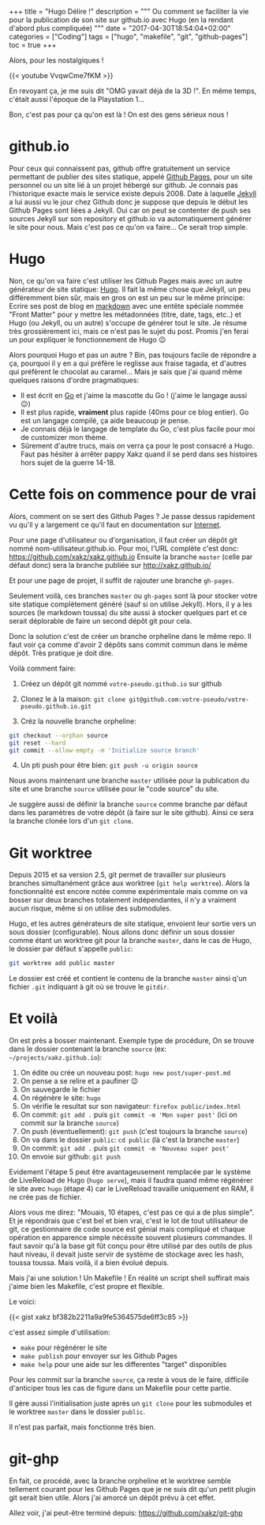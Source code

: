 +++
title = "Hugo Délire !"
description = """
Ou comment se faciliter la vie pour la publication de son site
sur github.io avec Hugo (en la rendant d'abord plus compliquée)
"""
date = "2017-04-30T18:54:04+02:00"
categories = ["Coding"]
tags = ["hugo", "makefile", "git", "github-pages"]
toc = true
+++
<!--more-->
Alors, pour les nostalgiques !

{{< youtube VvqwCme7fKM >}}

En revoyant ça, je me suis dit "OMG yavait déjà de la 3D !". En même temps,
c'était aussi l'époque de la Playstation 1...

Bon, c'est pas pour ça qu'on est là ! On est des gens sérieux nous !

# github.io
Pour ceux qui connaissent pas, github offre gratuitement un service permettant
de publier des sites statique, appelé [Github Pages][ghp], pour un site
personnel ou un site lié à un projet hébergé sur github. Je connais pas
l'historique exacte mais le service existe depuis 2008. Date à
laquelle [Jekyll][] a lui aussi vu le jour chez Github donc je suppose que
depuis le début les Github Pages sont liées a Jekyll. Oui car on peut se
contenter de push ses sources Jekyll sur son repository et github.io va
automatiquement générer le site pour nous. Mais c'est pas ce qu'on va
faire... Ce serait trop simple.

[ghp]: https://en.wikipedia.org/wiki/GitHub_Pages
[jekyll]: https://en.wikipedia.org/wiki/Jekyll_(software)

# Hugo
Non, ce qu'on va faire c'est utiliser les Github Pages mais avec un autre
générateur de site statique: [Hugo][]. Il fait la même chose que Jekyll, un peu
différemment bien sûr, mais en gros on est un peu sur le même principe: Ecrire
ses post de blog en [markdown][] avec une entête spéciale nommée "Front Matter"
pour y mettre les métadonnées (titre, date, tags, etc..) et Hugo (ou Jekyll, ou
un autre) s'occupe de générer tout le site. Je résume très grossièrement ici,
mais ce n'est pas le sujet du post. Promis j'en ferai un pour expliquer le
fonctionnement de Hugo :wink:

[hugo]: https://gohugo.io/
[markdown]: http://daringfireball.net/projects/markdown/

Alors pourquoi Hugo et pas un autre ? Bin, pas toujours facile de répondre a ça,
pourquoi il y en a qui préfère le reglisse aux fraise tagada, et d'autres qui
préfèrent le chocolat au caramel... Mais je sais que j'ai quand même quelques
raisons d'ordre pragmatiques:

* Il est écrit en [Go][] et j'aime la mascotte du Go ! (j'aime le langage aussi :wink:)
* Il est plus rapide, **vraiment** plus rapide (40ms pour ce blog entier). Go est
  un langage compilé, ça aide beaucoup je pense.
* Je connais déjà le langage de template du Go, c'est plus facile pour moi de
  customizer mon thème.
* Sûrement d'autre trucs, mais on verra ça pour le post consacré a Hugo. Faut
  pas hésiter à arrêter pappy Xakz quand il se perd dans ses histoires hors
  sujet de la guerre 14-18.

[go]: https://golang.org/

# Cette fois on commence pour de vrai
Alors, comment on se sert des Github Pages ? Je passe dessus rapidement vu qu'il
y a largement ce qu'il faut en documentation sur [Internet][ghphelp].

[ghphelp]: https://help.github.com/categories/github-pages-basics/

Pour une page d'utilisateur ou d'organisation, il faut créer un dépôt git nommé
nom-utilisateur.github.io. Pour moi, l'URL complète c'est
donc: <https://github.com/xakz/xakz.github.io> Ensuite la branche `master`
(celle par défaut donc) sera la branche publiée sur <http://xakz.github.io/>

Et pour une page de projet, il suffit de rajouter une branche `gh-pages`.

Seulement voilà, ces branches `master` ou `gh-pages` sont là pour stocker votre
site statique complètement généré (sauf si on utilise Jekyll). Hors, il y a les
sources (le markdown toussa) du site aussi à stocker quelques part et ce serait
déplorable de faire un second dépôt git pour cela.

Donc la solution c'est de créer un branche orpheline dans le même repo. Il faut
voir ça comme d'avoir 2 dépôts sans commit commun dans le même dépôt. Très pratique
je doit dire.

Voilà comment faire:

1. Créez un dépôt git nommé `votre-pseudo.github.io` sur github

2. Clonez le à la maison: `git clone
   git@github.com:votre-pseudo/votre-pseudo.github.io.git`
   
3. Créz la nouvelle branche orpheline:
```sh
git checkout --orphan source
git reset --hard
git commit --allow-empty -m 'Initialize source branch'
```

4. Un pti push pour être bien: `git push -u origin source`

Nous avons maintenant une branche `master` utilisée pour la publication du site
et une branche `source` utilisée pour le "code source" du site.

Je suggère aussi de définir la branche `source` comme branche par défaut dans
les paramètres de votre dépôt (à faire sur le site github). Ainsi ce sera la
branche clonée lors d'un `git clone`.

# Git worktree
Depuis 2015 et sa version 2.5, git permet de travailler sur plusieurs branches
simultanément grâce aux worktree (`git help worktree`). Alors la fonctionnalité
est encore notée comme expérimentale mais comme on va bosser sur deux branches
totalement indépendantes, il n'y a vraiment aucun risque, même si on utilise des
submodules.

Hugo, et les autres générateurs de site statique, envoient leur sortie vers un
sous dossier (configurable). Nous allons donc définir un sous dossier comme
étant un worktree git pour la branche `master`, dans le cas de Hugo, le dossier
par défaut s'appelle `public`:

```sh
git worktree add public master
```

Le dossier est créé et contient le contenu de la branche `master` ainsi q'un
fichier `.git` indiquant à git où se trouve le `gitdir`.

# Et voilà
On est près a bosser maintenant. Exemple type de procédure, On se trouve dans le
dossier contenant la branche `source` (ex: `~/projects/xakz.github.io`):

1. On édite ou crée un nouveau post: `hugo new post/super-post.md`
2. On pense a se relire et a paufiner :wink:
3. On sauvegarde le fichier
4. On régénère le site: `hugo`
5. On vérifie le resultat sur son navigateur: `firefox public/index.html`
6. On commit: `git add .` puis `git commit -m 'Mon super post'` (ici on commit
   sur la branche `source`)
7. On push (éventuellement): `git push` (c'est toujours la branche `source`)
8. On va dans le dossier `public`: `cd public` (là c'est la branche `master`)
9. On commit: `git add .` puis `git commit -m 'Nouveau super post'`
10. On envoie sur github: `git push`

Evidement l'étape 5 peut être avantageusement remplacée par le système de
LiveReload de Hugo (`hugo serve`), mais il faudra quand même régénérer le site
avec `hugo` (étape 4) car le LiveReload travaille uniquement en RAM, il ne crée
pas de fichier.

Alors vous me direz: "Mouais, 10 étapes, c'est pas ce qui a de plus simple". Et
je répondrais que c'est bel et bien vrai, c'est le lot de tout utilisateur de
git, ce gestionnaire de code source est génial mais compliqué et chaque
opération en apparence simple nécéssite souvent plusieurs commandes. Il faut
savoir qu'à la base git fût conçu pour être utilisé par des outils de plus haut
niveau, il devait juste servir de système de stockage avec les hash, toussa
toussa. Mais voilà, il a bien évolué depuis.

Mais j'ai une solution ! Un Makefile ! En réalité un script shell suffirait mais
j'aime bien les Makefile, c'est propre et flexible.

Le voici:

{{< gist xakz bf382b2211a9a9fe5364575de6ff3c85 >}}

c'est assez simple d'utilisation:

* `make` pour régénérer le site
* `make publish` pour envoyer sur les Github Pages
* `make help` pour une aide sur les differentes "target" disponibles

Pour les commit sur la branche `source`, ça reste à vous de le faire, difficile
d'anticiper tous les cas de figure dans un Makefile pour cette partie.

Il gère aussi l'initialisation juste après un `git clone` pour les submodules et
le worktree `master` dans le dossier `public`.

Il n'est pas parfait, mais fonctionne très bien.

# git-ghp
En fait, ce procédé, avec la branche orpheline et le worktree semble tellement
courant pour les Github Pages que je ne suis dit qu'un petit plugin git serait
bien utile. Alors j'ai amorcé un dépôt prévu à cet effet.

Allez voir, j'ai peut-être terminé depuis: https://github.com/xakz/git-ghp

